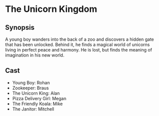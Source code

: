 # The Unicorn Kingdom

## Synopsis

A young boy wanders into the back of a zoo and discovers a hidden gate that has been unlocked. Behind it, he finds a magical world of unicorns living in perfect peace and harmony. He is lost, but finds the meaning of imagination in his new world.

## Cast

- Young Boy: Rohan
- Zookeeper: Braus
- The Unicorn King: Alan
- Pizza Delivery Girl: Megan
- The Friendly Koala: Mike
- The Janitor: Mitchell
